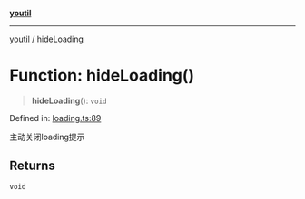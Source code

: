 [**youtil**](../README.md)

***

[youtil](../globals.md) / hideLoading

# Function: hideLoading()

> **hideLoading**(): `void`

Defined in: [loading.ts:89](https://github.com/sxei/youtil/blob/e7c4fd83b462ab99891fc0ce3eae8b65b3d2c8a4/src/loading.ts#L89)

主动关闭loading提示

## Returns

`void`
